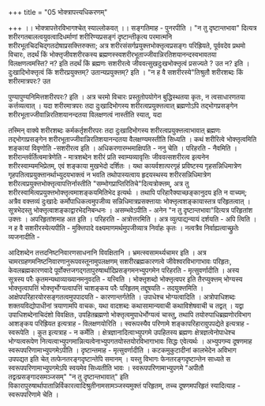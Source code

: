 +++
title = "05 भोक्त्रापत्त्यधिकरणम्"

+++
।। भोक्त्रापत्तेरविभागश्चेत् स्याल्लोकवत् ।। सङ्गतिमाह - पुनरपीति । "न तु दृष्टान्तभावा" दित्यत्र शरीरगतबालत्वयुवत्वादिधर्माणां शरीरिण्यप्रसङ्गं दृष्टान्तीकृत्य परमात्मनि शरीरभूतचिदचिद्गतदोषाप्रसक्त्तिरुक्त्ता; अत्र शरीरसंसर्गप्रयुक्त्तभोक्त्तृत्वप्रसङ्गः परिह्रियते, पूर्ववदेव प्रथमो विचारः, तदर्थं किं भोक्त्तृजीवशरीरकस्य ब्रह्मणस्स्वशरीरभूताज्जीवान्निरतिशयानन्दस्वभावतया विलक्षणत्वमस्ति? न? इति तदर्थं किं ब्रह्मणः सशरीरत्वे जीववत्सुखदुःखभोक्त्तृत्वं प्रसज्यते ? उत न? इति । दुःखादिभोक्त्तृत्वं किं शरीरप्रयुक्त्तम्? उतान्यप्रयुक्त्तम्? इति । "न ह वै सशरीरस्ये"तिश्रुतौ शरीरशब्दः किं शरीरमात्रपरः? उत

पुण्यापुण्यनिमित्तशरीरपरः? इति । अत्र चरमो विचारः प्रस्तुतोपयोगेन बुद्धिस्थतया कृतः, न त्वसाधारणतया कर्त्तव्यत्वात् । यदा शरीरमात्रपरः तदा दुःखादिभोगस्य शरीरत्वप्रयुक्त्तत्वात् ब्रह्मणोऽपि तद्भोगप्रसङ्गेन शरीरभूताज्जीवान्निरतिशयानन्दतया विलक्षणत्वं नास्तीति स्यात्, यदा

तस्मिन् वाक्ये शरीरशब्दः कर्मकर्तृशरीरपरः तदा दुःखादिभोगस्य शरीरत्वप्रयुक्त्तत्वाभावात् ब्रह्मणः तद्भोगाप्रसङ्गेन शरीरभूताज्जीवान्निरतिशयानन्दतया वैलक्षण्यमस्तीति सिध्यति । कथं शरीरित्वे भोक्त्तृत्वमिति शङ्कायां विवृणोति -सशरीरत्व इति । अधिकरणारम्भमाक्षिपति - ननु चेति । परिहरति - नैवमिति । शरीरान्तर्वर्तित्वमात्रेणेति - मात्रशब्देन शरीरं प्रति स्वाम्यव्यावृत्तिः जीववत्सशरीरत्व इत्यनेन शरीरस्वाम्यमभिप्रेतम्, एवं शङ्काया मुखभेदो दर्शितः । यथा कायर्वशात्परगृहं प्रविष्टस्य गृहसन्निधिमात्रेण गृहपतित्वप्रयुक्त्तानर्थाभ्युदयभाक्त्वं न भवति तथोपास्यत्वाय हृदयस्थस्य शरीरसन्निधिमात्रेण शरीरत्वप्रयुक्त्तभोक्त्तृत्वापत्तिर्नास्तीति "सम्भोगप्राप्तिरितिचे"दित्यत्रोक्त्तम्, अत्र तु शरीरस्वामित्वप्रयुक्त्तभोक्त्तृत्वमाशङ्कयमितिभेद इत्यर्थः । तथापि परिहारैक्याच्छङ्कानुदय इति न वाच्यम्; अत्रैव वक्त्तव्यं दुःखादेः कर्मोपाधिकत्वमुपजीव्य सन्निधिमात्रप्रसक्त्तायाः भोक्त्तृत्वशङ्कायास्तत्र परिहृतत्वात् । सूत्रभेदस्तु भोक्त्तृत्वाशङ्काद्वारभेदनिबन्धनः । असम्भवेऽपीति - अनेन "न तु दृष्टान्तभावा"दित्यत्र परिहृतांश उक्त्तः । अपरिहृतांशमाह अत इति । परिहरति - अत्रोत्तरमिति । अत्र व्युत्पाद्यन्यायं दर्शयति - अपि त्विति । न ह वै सशरीरस्येत्यपीति - मुक्त्तिपादे वक्ष्यमाणमर्थमुपजीव्यात्र निर्वाहः कृतः । नत्वत्रैव निर्वाह्यत्वाच्छ्रुतेः व्यजनादीति -

आदिशब्देन तत्तदनिष्टनिवारणसाधनानि विवक्षितानि । भ्रमत्स्वसामर्थ्यचामर इति । अत्र चामरग्रहणमनिष्टनिवारणानुरूपवस्तूनामुपलक्षणम् सशरीरब्रह्मकारणत्वे जीवेश्वरविभागाभावः परिहृतः, केवलब्रह्मकारणवादे पूर्वोक्त्तजगद्गतापुरुषार्थादिप्रसङ्गमनभ्युपगमेन परिहरति - मृत्सुवर्णादीति । अस्य सूत्रस्य परैः कृतमन्यथाव्याख्यानमनुवदति - यत्त्विति । भोक्त्तृशब्दो भोक्त्तृत्वपर इति तैरप्युक्त्तम् भोग्यस्य भोक्त्तृत्वापत्तिं भोक्त्तृर्भोग्यत्वापत्तिं चाशङ्कय परैः परिहृतम् तद्दूषयति - तदयुक्त्तमिति । आक्षेपपरिहारयोरसङ्गतत्वमुपपादयति - कारणान्तर्गतेति । उपाधेश्च भोग्यत्वादिति । अत्रोपाधिशब्दः शक्तयविद्योपाधीनां त्रयाणामपि वाचकः, यथा वादशब्दः कथासामान्यवाची कथाविशेषवाची च तद्वत् । यद्वा उपाधिशब्देनाचिदंशो विवक्षितः, उपहितब्रह्मणो भोक्त्तृत्वमुपाधेर्भोग्यत्वं चास्तु, तथापि तयोरुपाधिब्रह्मणोरविभाग आशङ्कय परिह्रियत इत्यत्राह - विलक्षणयोरिति । स्वरूपस्यैव परिणामे शङ्कापरिहारावुपपद्येते इत्यत्राह - स्वरूपेति । कुत इत्यत्राह - न कर्मेति । क्षेत्रज्ञानादित्वाभ्युपगमे उपहितस्य ब्रह्मणः क्षेत्रज्ञत्वेनोपाधेश्च भोग्यत्वरूपेण नित्यत्वाभ्युपगमान्नित्यत्वेनाभ्युपगतयोस्तयोरविभागाभावः सिद्धः एवेत्यर्थः । अभ्युपगम्य दूषणमाह स्वरूपपरिणामाभ्युपगमेऽपीति । दृष्टान्तमाह - मृत्सुवर्णादीति । कटकमुकुटादीनां कालभेदेन अविभाग उपपद्यत इति चेत् तत्फेनतरङ्गदृष्टान्तेपि समानम् । यस्तु विभागः फेनतरङ्गदृष्टान्तेन साध्यते स स्वरूपपरिणामाभ्युपगमेऽपि स्वयमेव सिध्यतीति भावः । स्वरूपपरिणामाभ्युपगमे "अपीतौ तद्वत्प्रसङ्गादसमञ्जसम्" "न तु दृष्टान्तभावात्" इति विकारापुरुषार्थापातान्निर्विकारत्वादिश्रुतीनामसामञ्जस्यमुक्त्तं परिहृतम्, तच्च दूषणमपरिहृतं स्यादित्याह - स्वरूपपरिणामे चेति ।

